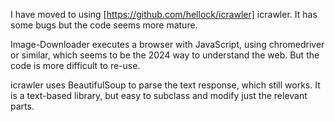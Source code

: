 
I have moved to using [https://github.com/hellock/icrawler] icrawler.  It has some bugs but the code seems more mature.

Image-Downloader executes a browser with JavaScript, using chromedriver or similar, which seems to be the 2024 way to understand the web.  But the code is more difficult to re-use.

icrawler uses BeautifulSoup to parse the text response, which still works.  It is a text-based library, but easy to subclass and modify just the relevant parts.

